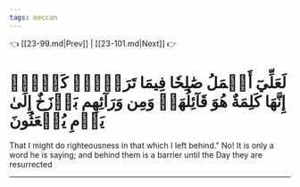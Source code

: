 ```yaml
---
tags: meccan
---
```


👈 [[23-99.md|Prev]] | [[23-101.md|Next]] 👉

# لَعَلِّيٓ أَعۡمَلُ صَٰلِحٗا فِيمَا تَرَكۡتُۚ كَلَّآۚ إِنَّهَا كَلِمَةٌ هُوَ قَآئِلُهَاۖ وَمِن وَرَآئِهِم بَرۡزَخٌ إِلَىٰ يَوۡمِ يُبۡعَثُونَ

That I might do righteousness in that which I left behind." No! It is only a word he is saying; and behind them is a barrier until the Day they are resurrected

---

